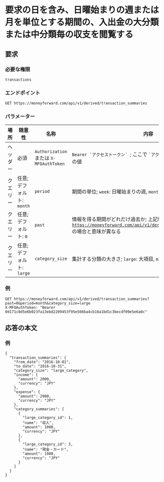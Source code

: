 # 要求の日を含み、日曜始まりの週または月を単位とする期間の、入出金の大分類または中分類毎の収支を閲覧する

## 要求

### 必要な権限

`transactions`

### エンドポイント

```
GET https://moneyforward.com/api/v1/derived/transaction_summaries
```

### パラメーター

| 場所 | 随意性 | 名称 | 内容 |
| ---- | ---- | ---- | --- |
| ヘッダー | 必須 | `Authorization` または `X-MFOAuthToken` | ```Bearer `アクセストークン` ```; ここで ``` `アクセストークン` ``` は [`access_token`](token.md) の値 |
| クエリー | 任意; デフォルト: `month` | `period` | 期間の単位; `week`: 日曜始まりの週, `month`: 月 |
| クエリー | 任意; デフォルト: `0` | `past` | 情報を得る期間がどれだけ過去か; 上記単位で計る; [`GET https://moneyforward.com/api/v1/derived/transaction_histories`](transaction_histories_index.md) の場合と意味が異なる |
| クエリー | 任意; デフォルト: `large` | `category_size` | 集計する分類の大きさ; `large`: 大項目, `middle`: 中項目 |

### 例

```
GET https://moneyforward.com/api/v1/derived/transaction_summaries?past=0&period=month&category_size=large
X-MFOAuthToken: "Bearer 0d171c8d5e6b023fa13ebd2209453f95e566ba4cb16a1bd1c3becdf09e5e6a0c"
```

## 応答の本文

### 例

```
{
  "transaction_summaries": {
    "from_date": "2016-10-01",
    "to_date": "2016-10-31",
    "category_size": "large_category",
    "income": {
      "amount": 2000,
      "currency": "JPY"
    },
    "expense": {
      "amount": 2980,
      "currency": "JPY"
    },
    "category_summaries": [
      {
        "large_category_id": 1,
        "name": "収入",
        "amount": 1000,
        "currency": "JPY"
      },
      {
        "large_category_id": 3,
        "name": "現金・カード",
        "amount": 1980,
        "currency": "JPY"
      }
    ]
  }
}
```

